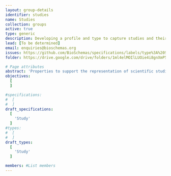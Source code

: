 ```yaml
---
layout: group-details
identifier: studies
name: Studies
collection: groups
active: true
type: generic
description: Developing a profile and type to capture studies and their associated projects
lead: [To be determined]
email: enquiries@bioschemas.org    
issues: https://github.com/BioSchemas/specifications/labels/type%3A%20Study
folder: https://drive.google.com/drive/folders/1ml4elMOIlLUOie4i8gnXmP5eNn-8D2QD

# Page attributes
abstract: 'Properties to support the representation of scientific studies.'
objectives:
  [
  ]

#specifications:
#  [
#  ]
draft_specifications:
  [
    'Study'
  ]
#types:
#  [
#  ]
draft_types:
  [
    'Study'
  ]

members: #List members
---
```

